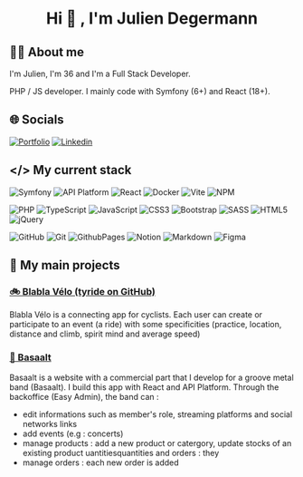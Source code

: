# <p style="text-align: center; font-weight: bold;">Hi 👋 , I'm Julien Degermann</p>


## 🧑‍💻 About me
I'm Julien, I'm 36 and I'm a Full Stack Developer.


PHP / JS developer. I mainly code with Symfony (6+) and React (18+).


## 🌐 Socials
<a href="https://www.julien-degermann/" target="_blank" >![Portfolio](https://img.shields.io/badge/Porfolio-%23F7DF1E.svg?style=&logo=globus&logoColor=black)</a>
<a href="https://www.linkedin.com/in/julien-degermann/" target="_blank" >![Linkedin](https://img.shields.io/badge/LinkedIn-0e76a8.svg?style=&logo=linkedin&logoColor=white)</a>




## </> My current stack

<!--  -->
![Symfony](https://img.shields.io/badge/symfony-%2320232a.svg?style=for-the-badge&logo=symfony&logoColor=white) 
![API Platform](https://img.shields.io/badge/API_Platform-0099a1.svg?style=for-the-badge&logo=symfony&logoColor=white) 
![React](https://img.shields.io/badge/react-%2320232a.svg?style=for-the-badge&logo=react&logoColor=white&color=blue) 
![Docker](https://img.shields.io/badge/docker-%23CB3837.svg?style=for-the-badge&logo=docker&logoColor=white&color=1d63ed) 
![Vite](https://img.shields.io/badge/vite-%23646CFF.svg?style=for-the-badge&logo=vite&logoColor=white)
![NPM](https://img.shields.io/badge/NPM-%23CB3837.svg?style=for-the-badge&logo=npm&logoColor=white) 

![PHP](https://img.shields.io/badge/PHP-4F5B93.svg?style=for-the-badge&logo=php&logoColor=white) 
![TypeScript](https://img.shields.io/badge/typescript-%23007ACC.svg?style=for-the-badge&logo=typescript&logoColor=white)
![JavaScript](https://img.shields.io/badge/javascript-%23F7DF1E.svg?style=for-the-badge&logo=javascript&logoColor=black) 
![CSS3](https://img.shields.io/badge/css3-%231572B6.svg?style=for-the-badge&logo=css3&logoColor=white)
![Bootstrap](https://img.shields.io/badge/Bootstrap-hotpink.svg?style=for-the-badge&logo=bootstrap&logoColor=white&color=712cf9) 
![SASS](https://img.shields.io/badge/SASS-hotpink.svg?style=for-the-badge&logo=SASS&logoColor=white) 
![HTML5](https://img.shields.io/badge/html5-%23E34F26.svg?style=for-the-badge&logo=html5&logoColor=white) 
![jQuery](https://img.shields.io/badge/jquery-%230769AD.svg?style=for-the-badge&logo=jquery&logoColor=white) 


![GitHub](https://img.shields.io/badge/github-%23121011.svg?style=for-the-badge&logo=github&logoColor=white)
![Git](https://img.shields.io/badge/git-%23F05033.svg?style=for-the-badge&logo=git&logoColor=white) 
![GithubPages](https://img.shields.io/badge/github%20pages-121013?style=for-the-badge&logo=github&logoColor=white) 
![Notion](https://img.shields.io/badge/notion-000000.svg?style=for-the-badge&logo=notion&logoColor=white)
![Markdown](https://img.shields.io/badge/markdown-%23000000.svg?style=for-the-badge&logo=markdown&logoColor=white) 
![Figma](https://img.shields.io/badge/figma-%23F24E1E.svg?style=for-the-badge&logo=figma&logoColor=white)
<!-- ![GitHub Actions](https://img.shields.io/badge/github%20actions-%232671E5.svg?style=for-the-badge&logo=githubactions&logoColor=white)  -->
<!-- ![GitLab](https://img.shields.io/badge/gitlab-%23181717.svg?style=for-the-badge&logo=gitlab&logoColor=white) -->
<!-- ![GitLab CI](https://img.shields.io/badge/gitlab%20CI-%23181717.svg?style=for-the-badge&logo=gitlab&logoColor=white)  -->
<!-- ![Jira](https://img.shields.io/badge/jira-%230A0FFF.svg?style=for-the-badge&logo=jira&logoColor=white) -->



## 💼 My main projects
### <a href="https://blablabvelo.julien-degermann.fr/" target="_blank">🚲 Blabla Vélo (tyride on GitHub)</a>
Blabla Vélo is a connecting app for cyclists. Each user can create or participate to an event (a ride) with some specificities (practice, location, distance and climb, spirit mind and average speed) 

### <a href="https://newbasaalt.julien-degermann.fr/" target="_blank">🤘 Basaalt</a>

Basaalt is a website with a commercial part that I develop for a groove metal band (Basaalt). I build this app with React and API Platform. Through the backoffice (Easy Admin), the band can :
- edit informations such as member's role, streaming platforms and social networks links
- add events (e.g : concerts)
- manage products : add a new product or catergory, update stocks of an existing product 
uantitiesquantities and orders : they
- manage orders : each new order is added

